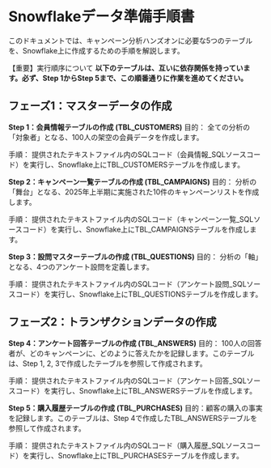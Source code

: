 # Snowflakeデータ準備手順書

このドキュメントでは、キャンペーン分析ハンズオンに必要な5つのテーブルを、Snowflake上に作成するための手順を解説します。

【重要】実行順序について
**以下のテーブルは、互いに依存関係を持っています。必ず、Step 1からStep 5まで、この順番通りに作業を進めてください。**

## **フェーズ1：マスターデータの作成**
**Step 1：会員情報テーブルの作成 (TBL_CUSTOMERS)**
目的： 全ての分析の「対象者」となる、100人の架空の会員データを作成します。

手順：
提供されたテキストファイル内のSQLコード（会員情報_SQLソースコード）を実行し、Snowflake上にTBL_CUSTOMERSテーブルを作成します。

**Step 2：キャンペーン一覧テーブルの作成 (TBL_CAMPAIGNS)**
目的： 分析の「舞台」となる、2025年上半期に実施された10件のキャンペーンリストを作成します。

手順：
提供されたテキストファイル内のSQLコード（キャンペーン一覧_SQLソースコード）を実行し、Snowflake上にTBL_CAMPAIGNSテーブルを作成します。

**Step 3：設問マスターテーブルの作成 (TBL_QUESTIONS)**
目的： 分析の「軸」となる、4つのアンケート設問を定義します。

手順：
提供されたテキストファイル内のSQLコード（アンケート設問_SQLソースコード）を実行し、Snowflake上にTBL_QUESTIONSテーブルを作成します。

## **フェーズ2：トランザクションデータの作成**
**Step 4：アンケート回答テーブルの作成 (TBL_ANSWERS)**
目的： 100人の回答者が、どのキャンペーンに、どのように答えたかを記録します。このテーブルは、Step 1, 2, 3で作成したテーブルを参照して作成されます。

手順：
提供されたテキストファイル内のSQLコード（アンケート回答_SQLソースコード）を実行し、Snowflake上にTBL_ANSWERSテーブルを作成します。

**Step 5：購入履歴テーブルの作成 (TBL_PURCHASES)**
目的：顧客の購入の事実を記録します。このテーブルは、Step 4で作成したTBL_ANSWERSテーブルを参照して作成されます。

手順：
提供されたテキストファイル内のSQLコード（購入履歴_SQLソースコード）を実行し、Snowflake上にTBL_PURCHASESテーブルを作成します。
